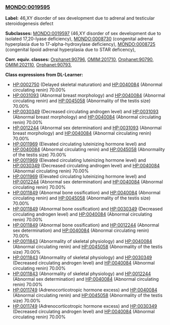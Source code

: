 
### [MONDO:0019595](http://purl.obolibrary.org/obo/MONDO_0019595)
**Label:** 46,XY disorder of sex development due to adrenal and testicular steroidogenesis defect

**Subclasses:** [MONDO:0019597](http://purl.obolibrary.org/obo/MONDO_0019597) (46,XY disorder of sex development due to isolated 17,20-lyase deficiency), [MONDO:0008730](http://purl.obolibrary.org/obo/MONDO_0008730) (congenital adrenal hyperplasia due to 17-alpha-hydroxylase deficiency), [MONDO:0008725](http://purl.obolibrary.org/obo/MONDO_0008725) (congenital lipoid adrenal hyperplasia due to STAR deficency), 

**Corr. equiv. classes:** [Orphanet:90796](http://www.orpha.net/ORDO/Orphanet_90796), [OMIM:201710](http://purl.obolibrary.org/obo/OMIM_201710), [Orphanet:90790](http://www.orpha.net/ORDO/Orphanet_90790), [OMIM:202110](http://purl.obolibrary.org/obo/OMIM_202110), [Orphanet:90793](http://www.orpha.net/ORDO/Orphanet_90793), 

**Class expressions from DL-Learner:**

- [HP:0002750](http://purl.obolibrary.org/obo/HP_0002750) (Delayed skeletal maturation) and [HP:0040084](http://purl.obolibrary.org/obo/HP_0040084) (Abnormal circulating renin) 70.00%
- [HP:0031093](http://purl.obolibrary.org/obo/HP_0031093) (Abnormal breast morphology) and [HP:0040084](http://purl.obolibrary.org/obo/HP_0040084) (Abnormal circulating renin) and [HP:0045058](http://purl.obolibrary.org/obo/HP_0045058) (Abnormality of the testis size) 70.00%
- [HP:0030349](http://purl.obolibrary.org/obo/HP_0030349) (Decreased circulating androgen level) and [HP:0031093](http://purl.obolibrary.org/obo/HP_0031093) (Abnormal breast morphology) and [HP:0040084](http://purl.obolibrary.org/obo/HP_0040084) (Abnormal circulating renin) 70.00%
- [HP:0012244](http://purl.obolibrary.org/obo/HP_0012244) (Abnormal sex determination) and [HP:0031093](http://purl.obolibrary.org/obo/HP_0031093) (Abnormal breast morphology) and [HP:0040084](http://purl.obolibrary.org/obo/HP_0040084) (Abnormal circulating renin) 70.00%
- [HP:0011969](http://purl.obolibrary.org/obo/HP_0011969) (Elevated circulating luteinizing hormone level) and [HP:0040084](http://purl.obolibrary.org/obo/HP_0040084) (Abnormal circulating renin) and [HP:0045058](http://purl.obolibrary.org/obo/HP_0045058) (Abnormality of the testis size) 70.00%
- [HP:0011969](http://purl.obolibrary.org/obo/HP_0011969) (Elevated circulating luteinizing hormone level) and [HP:0030349](http://purl.obolibrary.org/obo/HP_0030349) (Decreased circulating androgen level) and [HP:0040084](http://purl.obolibrary.org/obo/HP_0040084) (Abnormal circulating renin) 70.00%
- [HP:0011969](http://purl.obolibrary.org/obo/HP_0011969) (Elevated circulating luteinizing hormone level) and [HP:0012244](http://purl.obolibrary.org/obo/HP_0012244) (Abnormal sex determination) and [HP:0040084](http://purl.obolibrary.org/obo/HP_0040084) (Abnormal circulating renin) 70.00%
- [HP:0011849](http://purl.obolibrary.org/obo/HP_0011849) (Abnormal bone ossification) and [HP:0040084](http://purl.obolibrary.org/obo/HP_0040084) (Abnormal circulating renin) and [HP:0045058](http://purl.obolibrary.org/obo/HP_0045058) (Abnormality of the testis size) 70.00%
- [HP:0011849](http://purl.obolibrary.org/obo/HP_0011849) (Abnormal bone ossification) and [HP:0030349](http://purl.obolibrary.org/obo/HP_0030349) (Decreased circulating androgen level) and [HP:0040084](http://purl.obolibrary.org/obo/HP_0040084) (Abnormal circulating renin) 70.00%
- [HP:0011849](http://purl.obolibrary.org/obo/HP_0011849) (Abnormal bone ossification) and [HP:0012244](http://purl.obolibrary.org/obo/HP_0012244) (Abnormal sex determination) and [HP:0040084](http://purl.obolibrary.org/obo/HP_0040084) (Abnormal circulating renin) 70.00%
- [HP:0011843](http://purl.obolibrary.org/obo/HP_0011843) (Abnormality of skeletal physiology) and [HP:0040084](http://purl.obolibrary.org/obo/HP_0040084) (Abnormal circulating renin) and [HP:0045058](http://purl.obolibrary.org/obo/HP_0045058) (Abnormality of the testis size) 70.00%
- [HP:0011843](http://purl.obolibrary.org/obo/HP_0011843) (Abnormality of skeletal physiology) and [HP:0030349](http://purl.obolibrary.org/obo/HP_0030349) (Decreased circulating androgen level) and [HP:0040084](http://purl.obolibrary.org/obo/HP_0040084) (Abnormal circulating renin) 70.00%
- [HP:0011843](http://purl.obolibrary.org/obo/HP_0011843) (Abnormality of skeletal physiology) and [HP:0012244](http://purl.obolibrary.org/obo/HP_0012244) (Abnormal sex determination) and [HP:0040084](http://purl.obolibrary.org/obo/HP_0040084) (Abnormal circulating renin) 70.00%
- [HP:0011749](http://purl.obolibrary.org/obo/HP_0011749) (Adrenocorticotropic hormone excess) and [HP:0040084](http://purl.obolibrary.org/obo/HP_0040084) (Abnormal circulating renin) and [HP:0045058](http://purl.obolibrary.org/obo/HP_0045058) (Abnormality of the testis size) 70.00%
- [HP:0011749](http://purl.obolibrary.org/obo/HP_0011749) (Adrenocorticotropic hormone excess) and [HP:0030349](http://purl.obolibrary.org/obo/HP_0030349) (Decreased circulating androgen level) and [HP:0040084](http://purl.obolibrary.org/obo/HP_0040084) (Abnormal circulating renin) 70.00%


